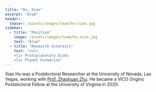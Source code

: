 ```yaml
---
title: "Hu, Xiao"
excerpt: "Alum"
header:
  teaser: /assets/images/team/hu-xiao.jpg
sidebar:
  - title: "Position"
    image: /assets/images/team/hu-xiao.jpg
    text: "Alum"
  - title: "Research Interests"
    text: "<ul>
    <li> Protoplanetary Disks
    <li> Planet Formation"
---
```


Xiao Hu was a Postdoctoral Researcher at the University of Nevada, Las Vegas, working with
[Prof. Zhaohuan Zhu](/team/zhu-zhaohuan).
He became a VICO Origins Postdoctoral Fellow at the University of Virginia in 2020.
